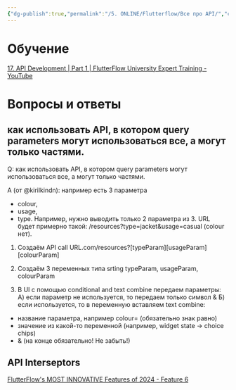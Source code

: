 ```yaml
---
{"dg-publish":true,"permalink":"/5. ONLINE/Flutterflow/Все про API/","created":"2024-12-05T14:11:31.210-03:00","updated":"2024-12-09T15:29:50.586-03:00"}
---
```


# Обучение
[17. API Development | Part 1 | FlutterFlow University Expert Training - YouTube](https://www.youtube.com/watch?v=4XDappFZeqk)

# Вопросы и ответы
## как использовать API, в котором query parameters могут использоваться все, а могут только частями.
Q: как использовать API, в котором query parameters могут использоваться все, а могут только частями.

A (от @kirilkindn): например есть 3 параметра 
- colour, 
- usage, 
- type.
Например, нужно выводить только 2 параметра из 3. 
URL будет примерно такой:
/resources?type=jacket&usage=casual (colour нет).  

1. Создаём API call URL.com/resources?[typeParam][usageParam][colourParam]

2. Создаём 3 переменных типа srting typeParam, usageParam, colourParam

3. В UI с помощью conditional and text combine передаем параметры: 
А) если параметр не используется, то передаем только символ &
Б) если используется, то в переменную вставляем text combine:
- название параметра, например colour= (обязательно знак равно)
- значение из какой-то переменной (например, widget state -> choice chips)
- & (на конце обязательно! Не забыть!)


## API Interseptors
[FlutterFlow's MOST INNOVATIVE Features of 2024 - Feature 6](https://www.youtube.com/watch?v=aLg-sQ83Cqg)
